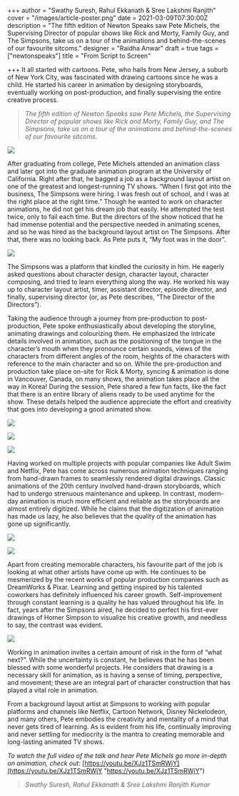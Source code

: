 +++
author = "Swathy Suresh, Rahul Ekkanath & Sree Lakshmi Ranjith"
cover = "/images/article-poster.png"
date = 2021-03-09T07:30:00Z
description = "The fifth edition of Newton Speaks saw Pete Michels, the Supervising Director of popular shows like Rick and Morty, Family Guy, and The Simpsons, take us on a tour of the animations and behind-the-scenes of our favourite sitcoms."
designer = "Raidha Anwar"
draft = true
tags = ["newtonspeaks"]
title = "From Script to Screen"

+++
It all started with cartoons. Pete, who hails from New Jersey, a suburb of New York City, was fascinated with drawing cartoons since he was a child. He started his career in animation by designing storyboards, eventually working on post-production, and finally supervising the entire creative process.

> _The fifth edition of Newton Speaks saw Pete Michels, the Supervising Director of popular shows like Rick and Morty, Family Guy, and The Simpsons, take us on a tour of the animations and behind-the-scenes of our favourite sitcoms._

![](/images/pete-michel-s-shows.png)

After graduating from college, Pete Michels attended an animation class and later got into the graduate animation program at the University of California. Right after that, he bagged a job as a background layout artist on one of the greatest and longest-running TV shows. “When I first got into the business, The Simpsons were hiring. I was fresh out of school, and I was at the right place at the right time.” Though he wanted to work on character animations, he did not get his dream job that easily. He attempted the test twice, only to fail each time. But the directors of the show noticed that he had immense potential and the perspective needed in animating scenes, and so he was hired as the background layout artist on The Simpsons. After that, there was no looking back. As Pete puts it, “My foot was in the door”.

![](/images/006_homer3_6-1.png)

The Simpsons was a platform that kindled the curiosity in him. He eagerly asked questions about character design, character layout, character composing, and tried to learn everything along the way. He worked his way up to character layout artist, timer, assistant director, episode director, and finally, supervising director (or, as Pete describes, “The Director of the Directors”).

Taking the audience through a journey from pre-production to post-production, Pete spoke enthusiastically about developing the storyline, animating drawings and colourizing them. He emphasized the intricate details involved in animation, such as the positioning of the tongue in the character’s mouth when they pronounce certain sounds, views of the characters from different angles of the room, heights of the characters with reference to the main character and so on. While the pre-production and production take place on-site for Rick & Morty, syncing & animation is done in Vancouver, Canada, on many shows, the animation takes place all the way in Korea! During the session, Pete shared a few fun facts, like the fact that there is an entire library of aliens ready to be used anytime for the show. These details helped the audience appreciate the effort and creativity that goes into developing a good animated show.

![](/images/011-1_basicmouthchart_13-1.png)

![](/images/004_characterlineup_3-1.png)

![](/images/008_xsheets_8-1.jpg)

Having worked on multiple projects with popular companies like Adult Swim and Netflix, Pete has come across numerous animation techniques ranging from hand-drawn frames to seamlessly rendered digital drawings. Classic animations of the 20th century involved hand-drawn storyboards, which had to undergo strenuous maintenance and upkeep. In contrast, modern-day animation is much more efficient and reliable as the storyboards are almost entirely digitized. While he claims that the digitization of animation has made us lazy, he also believes that the quality of the animation has gone up significantly.

![](/images/010_pencilstoryboard_11-1.png)

![](/images/011_storyboardpanel_12-1.png)

Apart from creating memorable characters, his favourite part of the job is looking at what other artists have come up with. He continues to be mesmerized by the recent works of popular production companies such as DreamWorks & Pixar. Learning and getting inspired by his talented coworkers has definitely influenced his career growth. Self-improvement through constant learning is a quality he has valued throughout his life. In fact, years after the Simpsons aired, he decided to perfect his first-ever drawings of Homer Simpson to visualize his creative growth, and needless to say, the contrast was evident.

![](/images/003_newhomer2_1-1.png)

Working in animation invites a certain amount of risk in the form of “what next?”. While the uncertainty is constant, he believes that he has been blessed with some wonderful projects. He considers that drawing is a necessary skill for animation, as is having a sense of timing, perspective, and movement; these are an integral part of character construction that has played a vital role in animation.

From a background layout artist at Simpsons to working with popular platforms and channels like Netflix, Cartoon Network, Disney Nickelodeon, and many others, Pete embodies the creativity and mentality of a mind that never gets tired of learning. As is evident from his life, continually improving and never settling for mediocrity is the mantra to creating memorable and long-lasting animated TV shows.

_To watch the full video of the talk and hear Pete Michels go more in-depth on animation, check out:_ [https://youtu.be/XJz1TSmRWjY](https://youtu.be/XJz1TSmRWjY "https://youtu.be/XJz1TSmRWjY")

> _Swathy Suresh, Rahul Ekkanath & Sree Lakshmi Ranjith Kumar_